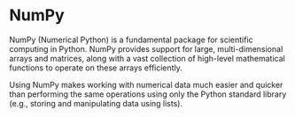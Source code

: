 # NumPy

NumPy (Numerical Python) is a fundamental package for scientific computing in Python. NumPy provides support for large, multi-dimensional arrays and matrices, along with a vast collection of high-level mathematical functions to operate on these arrays efficiently.

Using NumPy makes working with numerical data much easier and quicker than performing the same operations using only the Python standard library (e.g., storing and manipulating data using lists).
